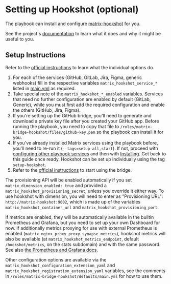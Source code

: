 # Setting up Hookshot (optional)

The playbook can install and configure [matrix-hookshot](https://github.com/Half-Shot/matrix-hookshot) for you.

See the project's [documentation](https://half-shot.github.io/matrix-hookshot/hookshot.html) to learn what it does and why it might be useful to you.


## Setup Instructions

Refer to the [official instructions](https://half-shot.github.io/matrix-hookshot/setup.html) to learn what the individual options do.

1. For each of the services (GitHub, GitLab, Jira, Figma, generic webhooks) fill in the respective variables `matrix_hookshot_service_*` listed in [main.yml](roles/matrix-bridge-hookshot/defaults/main.yml) as required.
2. Take special note of the `matrix_hookshot_*_enabled` variables. Services that need no further configuration are enabled by default (GitLab, Generic), while you must first add the required configuration and enable the others (GitHub, Jira, Figma).
3. If you're setting up the GitHub bridge, you'll need to generate and download a private key file after you created your GitHub app. Before running the playbook, you need to copy that file to `/roles/matrix-bridge-hookshot/files/github-key.pem` so the playbook can install it for you.
4. If you've already installed Matrix services using the playbook before, you'll need to re-run it (`--tags=setup-all,start`). If not, proceed with [configuring other playbook services](configuring-playbook.md) and then with [Installing](installing.md). Get back to this guide once ready. Hookshot can be set up individually using the tag `setup-hookshot`.
5. Refer to the [official instructions](https://half-shot.github.io/matrix-hookshot/usage.html) to start using the bridge.


The provisioning API will be enabled automatically if you set `matrix_dimension_enabled: true` and provided a `matrix_hookshot_provisioning_secret`, unless you override it either way. To use hookshot with dimension, you will need to enter as "Provisioning URL": `http://matrix-hookshot:9002`, which is made up of the variables `matrix_hookshot_container_url` and `matrix_hookshot_provisioning_port`.

If metrics are enabled, they will be automatically available in the builtin Prometheus and Grafana, but you need to set up your own Dashboard for now. If additionally metrics proxying for use with external Prometheus is enabled (`matrix_nginx_proxy_proxy_synapse_metrics`), hookshot metrics will also be available (at `matrix_hookshot_metrics_endpoint`, default `/hookshot/metrics`, on the stats subdomain) and with the same password. See also [the Prometheus and Grafana docs](../configuring-playbook-prometheus-grafana.md).

Other configuration options are available via the `matrix_hookshot_configuration_extension_yaml` and `matrix_hookshot_registration_extension_yaml` variables, see the comments in `/roles/matrix-bridge-hookshot/defaults/main.yml` for how to use them.
